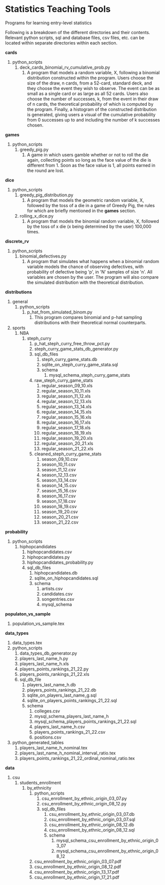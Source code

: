 # Statistics Teaching Tools

Programs for learning entry-level statistics

Following is a breakdown of the different directories and their contents. Relevant python scripts, sql and database files, csv files, etc. can be located within separate directories within each section. 

<b> cards </b>
1. python_scripts
    1. deck_cards_binomial_rv_cumulative_prob.py 
        1. A program that models a random variable, X, following a binomial distribution constructed within the program. Users choose the size of the draw, n cards, from a 52-card, standard deck, and they choose the event they wish to observe. The event can be as small as a single card or as large as all 52 cards. Users also choose the number of successes, k, from the event in their draw of n cards, the theoretical probability of which is computed by the program. Finally, a histogram of the constructed distribution is generated, giving users a visual of the cumulative probability from 0 successes up to and including the number of k successes chosen.

<b> games </b>
1. python_scripts
    1. greedy_pig.py
        1. A game in which users gamble whether or not to roll the die again, collecting points so long as the face value of the die is different from 1. Soon as the face value is 1, all points earned in the round are lost.

<b> dice </b>
1. python_scripts
    1. greedy_pig_distribution.py
        1. A program that models the geometric random variable, X, followed by the toss of a die in a game of Greedy Pig, the rules for which are briefly mentioned in the <b>games</b> section.
    2. rolling_x_dice.py
        1. A program that models the binomial random variable, X, followed by the toss of x die (x being determined by the user) 100,000 times.

<b> discrete_rv </b>
1. python_scripts
    1. binomial_defectives.py
        1. A program that simulates what happens when a binomial random variable models the chance of observing defectives, with probability of defective being 'p', in 'N' samples of size 'n'. All variables are chosen by the user. The program will also compare the simulated distribution with the theoretical distribution.

<b> distributions </b>
1. general
    1. python_scripts
        1. p_hat_from_simulated_binom.py
            1. This program compares binomial and p-hat sampling distributions with their theoretical normal counterparts.
2. sports
    1. NBA
        1. steph_curry
            1. p_hat_steph_curry_free_throw_pct.py
            2. steph_curry_game_stats_db_generator.py
            3. sql_db_files
                1. steph_curry_game_stats.db
                2. sqlite_on_steph_curry_game_stata.sql
                3. schema
                    1. mysql_schema_steph_curry_game_stats
            4. raw_steph_curry_game_stats
                1. regular_season_09_10.xls
                2. regular_season_10_11.xls
                3. regular_season_11_12.xls
                4. regular_season_12_13.xls
                5. regular_season_13_14.xls
                6. regular_season_14_15.xls
                7. regular_season_15_16.xls
                8. regular_season_16_17.xls
                9. regular_season_17_18.xls
                10. regular_season_18_19.xls
                11. regular_season_19_20.xls
                12. regular_season_20_21.xls
                13. regular_season_21_22.xls
            5. cleaned_steph_curry_game_stats
                1. season_09_10.csv
                2. season_10_11.csv
                3. season_11_12.csv
                4. season_12_13.csv
                5. season_13_14.csv
                6. season_14_15.csv
                7. season_15_16.csv
                8. season_16_17.csv
                9. season_17_18.csv
                10. season_18_19.csv
                11. season_19_20.csv
                12. season_20_21.csv
                13. season_21_22.csv
                
<b> probability </b>
1. python_scripts
    1. hiphopcandidates
        1. hiphopcandidates.csv
        2. hiphopcandidates.py
        3. hiphopcandidates_probability.py
        4. sql_db_files
            1. hiphopcandidates.db
            2. sqlite_on_hiphopcandidates.sql
            3. schema
                1. artists.csv
                2. candidates.csv
                3. songentries.csv
                4. mysql_schema
                
<b> populaton_vs_sample </b>
1. population_vs_sample.tex

<b> data_types </b>
1. data_types.tex
2. python_scripts
    1. data_types_db_generator.py
    2. players_last_name_h.py
    3. players_last_name_h.xls
    4. players_points_rankings_21_22.py
    5. players_points_rankings_21_22.xls
    6. sql_db_file
        1. players_last_name_h.db
        2. players_points_rankings_21_22.db
        3. sqlite_on_players_last_name_g.sql
        4. sqlite_on_players_points_rankings_21_22.sql
        5. schema
            1. colleges.csv
            2. mysql_schema_players_last_name_h
            3. mysql_schema_players_points_rankings_21_22.sql
            4. players_last_name_h.csv
            5. players_points_rankings_21_22.csv
            6. positions.csv
3. python_generated_tables
    1. players_last_name_h_nominal.tex
    2. players_last_name_h_nominal_interval_ratio.tex
    3. players_points_rankings_21_22_ordinal_nominal_ratio.tex

<b> data </b>
1. csu
    1. students_enrollment
        1. by_ethnicity
            1. python_scripts
                1. csu_enrollment_by_ethnic_origin_03_07.py
                2. csu_enrollment_by_ethnic_origin_08_12.py
                3. sql_db_files
                    1. csu_enrollment_by_ethnic_origin_03_07.db
                    2. csu_enrollment_by_ethnic_origin_03_07.sql
                    3. csu_enrollment_by_ethnic_origin_08_12.db
                    4. csu_enrollment_by_ethnic_origin_08_12.sql
                    5. schema
                        1. mysql_schema_csu_enrollment_by_ethnic_origin_03_07
                        2. mysql_schema_csu_enrollment_by_ethnic_origin_08_12
            2. csu_enrollment_by_ethnic_origin_03_07.pdf
            3. csu_enrollment_by_ethnic_origin_08_12.pdf
            4. csu_enrollment_by_ethnic_origin_13_17.pdf
            5. csu_enrollment_by_ethnic_origin_17_21.pdf